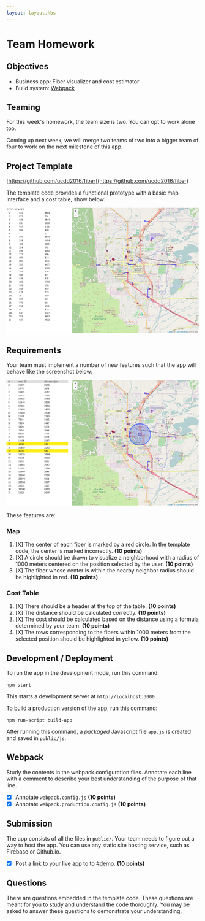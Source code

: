 ```yaml
---
layout: layout.hbs
---
```


# Team Homework

## Objectives

* Business app: Fiber visualizer and cost estimator
* Build system: [Webpack](http://webpack.github.io/docs/)

## Teaming

For this week's homework, the team size is two. You can opt to work alone too.

Coming up next week, we will merge two teams of two into a bigger team of four to
work on the next milestone of this app.

## Project Template

[https://github.com/ucdd2016/fiber](https://github.com/ucdd2016/fiber)

The template code provides a functional prototype with a basic map interface
and a cost table, show below:

![template](template.png)

## Requirements

Your team must implement a number of new features such that the app will behave
like the screenshot below:

![target](target.png)

These features are:

### Map
1. [X] The center of each fiber is marked by a red circle. In the template code,
the center is marked incorrectly. __(10 points)__
1. [X] A circle should be drawn to visualize a neighborhood with a radius of 1000
meters centered on the position selected by the user. __(10 points)__
1. [X] The fiber whose center is within the nearby neighbor radius should be
highlighted in red. __(10 points)__

### Cost Table
1. [X] There should be a header at the top of the table. __(10 points)__
1. [X] The distance should be calculated correctly. __(10 points)__
1. [X] The cost should be calculated based on the distance using a
formula determined by your team. __(10 points)__
1. [X] The rows corresponding to the fibers within 1000 meters from the selected
position should be highlighted in yellow. __(10 points)__

## Development / Deployment

To run the app in the development mode, run this command:

    npm start

This starts a development server at `http://localhost:3000`

To build a production version of the app, run this command:

    npm run-script build-app

After running this command, a _packaged_ Javascript file `app.js` is created
and saved in `public/js`.

## Webpack

Study the contents in the webpack configuration files. Annotate each line with
a comment to describe your best understanding of the purpose of that line.

* [X] Annotate `webpack.config.js`  __(10 points)__
* [X] Annotate `webpack.production.config.js` __(10 points)__

## Submission

The app consists of all the files in `public/`. Your team needs to figure out a
way to host the app. You can use any static site hosting service, such as
Firebase or Github.io.

* [X] Post a link to your live app to to [#demo](https://ucdd2016.slack.com/messages/demo/). __(10 points)__

## Questions

There are questions embedded in the template code. These questions are meant
for you to study and understand the code thoroughly. You may be asked to answer
these questions to demonstrate your understanding.
